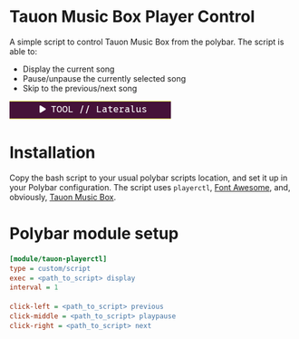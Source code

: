 # Tauon Music Box Player Control
A simple script to control Tauon Music Box from the polybar.
The script is able to:
- Display the current song
- Pause/unpause the currently selected song
- Skip to the previous/next song

![player](screenshots/player.png)

# Installation
Copy the bash script to your usual polybar scripts location, and set it up in your Polybar configuration.
The script uses `playerctl`, [Font Awesome](https://fontawesome.com/), and, obviously, [Tauon Music Box](https://tauonmusicbox.rocks/).

# Polybar module setup
```ini
[module/tauon-playerctl]
type = custom/script
exec = <path_to_script> display
interval = 1

click-left = <path_to_script> previous
click-middle = <path_to_script> playpause
click-right = <path_to_script> next
```
